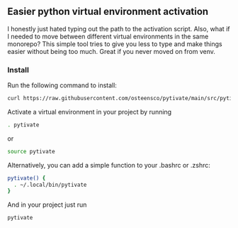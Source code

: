 <h2>Easier python virtual environment activation</h2>

<p>
  I honestly just hated typing out the path to the activation script. Also, what if I needed to move between different virtual environments in the same monorepo? This simple tool tries to give you less to type and make things easier without being too much. Great if you never moved on from venv.
</p>
<h3>Install</h3>
<p>
Run the following command to install: 

```bash
curl https://raw.githubusercontent.com/osteensco/pytivate/main/src/pytivate.sh -o ~/.local/bin/pytivate && chmod +x ~/.local/bin/pytivate
```
</p>

<p>
Activate a virtual environment in your project by running

```bash 
. pytivate
```
or 
```bash
source pytivate
```

Alternatively, you can add a simple function to your .bashrc or .zshrc:

```bash
pytivate() {
  . ~/.local/bin/pytivate
}
```
And in your project just run
```
pytivate
```
</p>
